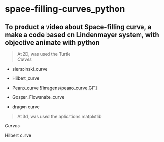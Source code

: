 # space-filling-curves_python

## To product a video about Space-filling curve, a make a code based on  Lindenmayer system, with objective animate with python  


>At 2D, was used the Turtle    
*Curves* 

- sierspinski_curve

- Hilbert_curve 

- Peano_curve ![imagens/peano_curve.GIT]
- Gosper_Flowsnake_curve 	
- dragon curve  
> At 3d, was used the aplications matplotlib    

*Curves*

Hilbert curve
